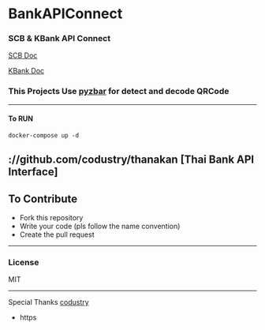 # BankAPIConnect

### SCB & KBank API Connect

[SCB Doc](https://developer.scb/#/documents/documentation/basics/getting-started.html)

[KBank Doc](https://apiportal.kasikornbank.com/product)

### This Projects Use [pyzbar](https://pypi.org/project/pyzbar/) for detect and decode QRCode


---
####  To RUN
```shell
docker-compose up -d
```



://github.com/codustry/thanakan [Thai Bank API Interface]
----
## To Contribute
- Fork this repository
- Write your code (pls follow the name convention)
- Create the pull request
----
### License 
MIT

---
Special Thanks [codustry](https://github.com/codustry)

- https